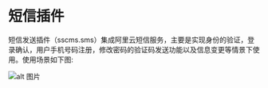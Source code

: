 # 短信插件
短信发送插件（sscms.sms）集成阿里云短信服务，主要是实现身份的验证，登录确认，用户手机号码注册，修改密码的验证码发送功能以及信息变更等情景下使用。使用场景如下图: 

![alt 图片](/assets/img/plugin/note/20210730161817.png)
